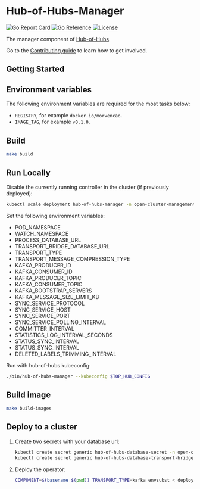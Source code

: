 [comment]: # ( Copyright Contributors to the Open Cluster Management project )

# Hub-of-Hubs-Manager

[![Go Report Card](https://goreportcard.com/badge/github.com/stolostron/hub-of-hubs-manager)](https://goreportcard.com/report/github.com/stolostron/hub-of-hubs-manager)
[![Go Reference](https://pkg.go.dev/badge/github.com/stolostron/hub-of-hubs-manager.svg)](https://pkg.go.dev/github.com/stolostron/hub-of-hubs-manager)
[![License](https://img.shields.io/github/license/stolostron/hub-of-hubs-manager)](/LICENSE)

The manager component of [Hub-of-Hubs](https://github.com/stolostron/hub-of-hubs).

Go to the [Contributing guide](CONTRIBUTING.md) to learn how to get involved.

<!-- ## The dependencies chart

![Dependencies](diagrams/dependencies.svg)

## The reconciliation flow

![Reconciliation Flow](diagrams/flowchart.svg) -->

## Getting Started

## Environment variables

The following environment variables are required for the most tasks below:

* `REGISTRY`, for example `docker.io/morvencao`.
* `IMAGE_TAG`, for example `v0.1.0`.

## Build

```bash
make build
```

## Run Locally

Disable the currently running controller in the cluster (if previously deployed):

```bash
kubectl scale deployment hub-of-hubs-manager -n open-cluster-management --replicas 0
```

Set the following environment variables:

* POD_NAMESPACE
* WATCH_NAMESPACE
* PROCESS_DATABASE_URL
* TRANSPORT_BRIDGE_DATABASE_URL
* TRANSPORT_TYPE
* TRANSPORT_MESSAGE_COMPRESSION_TYPE
* KAFKA_PRODUCER_ID
* KAFKA_CONSUMER_ID
* KAFKA_PRODUCER_TOPIC
* KAFKA_CONSUMER_TOPIC
* KAFKA_BOOTSTRAP_SERVERS
* KAFKA_MESSAGE_SIZE_LIMIT_KB
* SYNC_SERVICE_PROTOCOL
* SYNC_SERVICE_HOST
* SYNC_SERVICE_PORT
* SYNC_SERVICE_POLLING_INTERVAL
* COMMITTER_INTERVAL
* STATISTICS_LOG_INTERVAL_SECONDS
* STATUS_SYNC_INTERVAL
* STATUS_SYNC_INTERVAL
* DELETED_LABELS_TRIMMING_INTERVAL

<!-- `POD_NAMESPACE` should usually be `open-cluster-management`.

`WATCH_NAMESPACE` can be defined empty so the controller will watch all the namespaces.

Set the `DATABASE_URL` according to the PostgreSQL URL format: `postgres://YourUserName:YourURLEscapedPassword@YourHostname:5432/YourDatabaseName?sslmode=verify-full&pool_max_conns=50`.

:exclamation: Remember to URL-escape the password, you can do it in bash:

```
python -c "import sys, urllib as ul; print ul.quote_plus(sys.argv[1])" 'YourPassword'
```

`STATUS_SYNC_INTERVAL` is the interval status sync, default value is `5s`. -->

Run with hub-of-hubs kubeconfig:

```bash
./bin/hub-of-hubs-manager --kubeconfig $TOP_HUB_CONFIG
```

## Build image

```bash
make build-images
```

## Deploy to a cluster

1.  Create two secrets with your database url:

    ```bash
    kubectl create secret generic hub-of-hubs-database-secret -n open-cluster-management --from-literal=url=$PROCESS_DATABASE_URL
    kubectl create secret generic hub-of-hubs-database-transport-bridge-secret -n open-cluster-management --from-literal=url=$TRANSPORT_BRIDGE_DATABASE_URL
    ```

2.  Deploy the operator:

    ```bash
    COMPONENT=$(basename $(pwd)) TRANSPORT_TYPE=kafka envsubst < deploy/operator.yaml.template | kubectl apply -n open-cluster-management -f -
    ```
